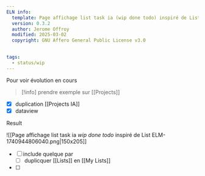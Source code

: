 ```yaml
---
ELN info:
  template: Page affichage list task ia (wip done todo) inspiré de List ELM
  version: 0.3.2
  author: Jerome Offroy
  modified: 2025-03-02
  copyright: GNU Affero General Public License v3.0
  

tags:
  - status/wip
---
```


Pour voir évolution en cours 

> [!info]
> prendre exemple sur [[Projects]]


- [x] duplication  [[Projects IA]]
- [x] dataview 

Result 

![[Page affichage list task ia _wip done todo_ inspiré de List ELM-1740944806040.png|150x205]]

- [ ] include quelque par 
	- [ ] duplicquer [[Lists]] en [[My Lists]]
- [ ] 